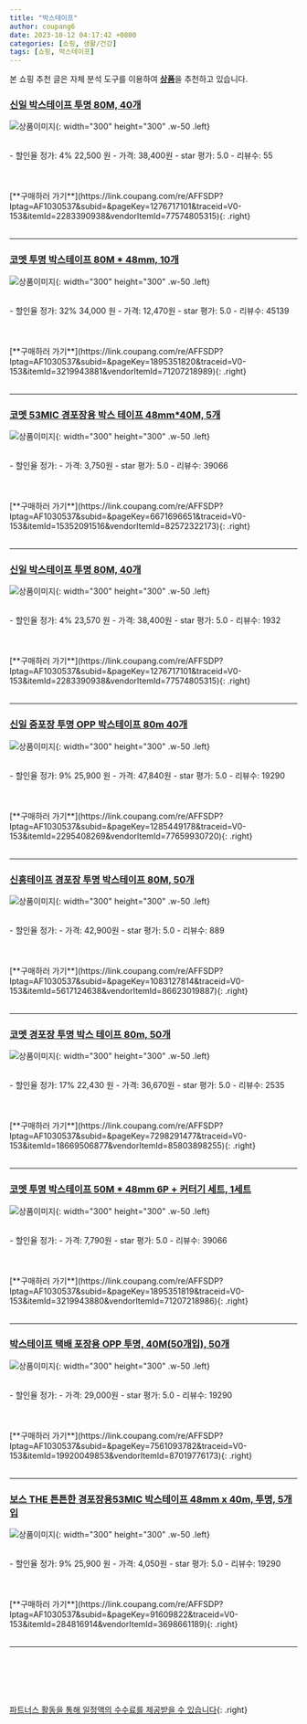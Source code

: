 ```yaml
---
title: "박스테이프"
author: coupang6
date: 2023-10-12 04:17:42 +0800
categories: [쇼핑, 생활/건강]
tags: [쇼핑, 박스테이프]
---
```


본 쇼핑 추천 글은 자체 분석 도구를 이용하여 [**상품**](https://link.coupang.com/a/bao1ui)을 추천하고 있습니다.

### [신일 박스테이프 투명 80M, 40개](https://link.coupang.com/re/AFFSDP?lptag=AF1030537&subid=&pageKey=1276717101&traceid=V0-153&itemId=2283390938&vendorItemId=77574805315)

![상품이미지](https://thumbnail8.coupangcdn.com/thumbnails/remote/230x230ex/image/vendor_inventory/ff0c/26f8effd8313288213709cec67d0e0e3384060cc3a99e20d50820f574d8e.jpg){: width="300" height="300" .w-50 .left}


<br>
- 할인율 정가: 4%  22,500   원
- 가격: 38,400원
- star 평가: 5.0
- 리뷰수: 55
<br>
<br>
<br>
<br>
[**구매하러 가기**](https://link.coupang.com/re/AFFSDP?lptag=AF1030537&subid=&pageKey=1276717101&traceid=V0-153&itemId=2283390938&vendorItemId=77574805315){: .right}
<br>
<br>

---

### [코멧 투명 박스테이프 80M * 48mm, 10개](https://link.coupang.com/re/AFFSDP?lptag=AF1030537&subid=&pageKey=1895351820&traceid=V0-153&itemId=3219943881&vendorItemId=71207218989)

![상품이미지](https://thumbnail6.coupangcdn.com/thumbnails/remote/230x230ex/image/retail/images/7989273507341210-88acc7ea-5474-46f7-b545-1be955f3f546.jpg){: width="300" height="300" .w-50 .left}


<br>
- 할인율 정가: 32%  34,000   원
- 가격: 12,470원
- star 평가: 5.0
- 리뷰수: 45139
<br>
<br>
<br>
<br>
[**구매하러 가기**](https://link.coupang.com/re/AFFSDP?lptag=AF1030537&subid=&pageKey=1895351820&traceid=V0-153&itemId=3219943881&vendorItemId=71207218989){: .right}
<br>
<br>

---

### [코멧 53MIC 경포장용 박스 테이프 48mm*40M, 5개](https://link.coupang.com/re/AFFSDP?lptag=AF1030537&subid=&pageKey=6671696651&traceid=V0-153&itemId=15352091516&vendorItemId=82572322173)

![상품이미지](https://thumbnail6.coupangcdn.com/thumbnails/remote/230x230ex/image/retail/images/3729119538585946-ec73d87d-4199-4120-b50a-c387fe3dd7cc.jpg){: width="300" height="300" .w-50 .left}


<br>
- 할인율 정가: 
- 가격: 3,750원
- star 평가: 5.0
- 리뷰수: 39066
<br>
<br>
<br>
<br>
[**구매하러 가기**](https://link.coupang.com/re/AFFSDP?lptag=AF1030537&subid=&pageKey=6671696651&traceid=V0-153&itemId=15352091516&vendorItemId=82572322173){: .right}
<br>
<br>

---

### [신일 박스테이프 투명 80M, 40개](https://link.coupang.com/re/AFFSDP?lptag=AF1030537&subid=&pageKey=1276717101&traceid=V0-153&itemId=2283390938&vendorItemId=77574805315)

![상품이미지](https://thumbnail8.coupangcdn.com/thumbnails/remote/230x230ex/image/vendor_inventory/ff0c/26f8effd8313288213709cec67d0e0e3384060cc3a99e20d50820f574d8e.jpg){: width="300" height="300" .w-50 .left}


<br>
- 할인율 정가: 4%  23,570   원
- 가격: 38,400원
- star 평가: 5.0
- 리뷰수: 1932
<br>
<br>
<br>
<br>
[**구매하러 가기**](https://link.coupang.com/re/AFFSDP?lptag=AF1030537&subid=&pageKey=1276717101&traceid=V0-153&itemId=2283390938&vendorItemId=77574805315){: .right}
<br>
<br>

---

### [신일 중포장 투명 OPP 박스테이프 80m 40개](https://link.coupang.com/re/AFFSDP?lptag=AF1030537&subid=&pageKey=1285449178&traceid=V0-153&itemId=2295408269&vendorItemId=77659930720)

![상품이미지](https://thumbnail9.coupangcdn.com/thumbnails/remote/230x230ex/image/vendor_inventory/a995/6289f65c95a1ed1c48cc9f7ed53548087a8dfd108c018aee5fb42b822a59.jpg){: width="300" height="300" .w-50 .left}


<br>
- 할인율 정가: 9%  25,900   원
- 가격: 47,840원
- star 평가: 5.0
- 리뷰수: 19290
<br>
<br>
<br>
<br>
[**구매하러 가기**](https://link.coupang.com/re/AFFSDP?lptag=AF1030537&subid=&pageKey=1285449178&traceid=V0-153&itemId=2295408269&vendorItemId=77659930720){: .right}
<br>
<br>

---

### [신흥테이프 경포장 투명 박스테이프 80M, 50개](https://link.coupang.com/re/AFFSDP?lptag=AF1030537&subid=&pageKey=1083127814&traceid=V0-153&itemId=5617124638&vendorItemId=86623019887)

![상품이미지](https://thumbnail10.coupangcdn.com/thumbnails/remote/230x230ex/image/retail/images/3876017082496428-350a0cc7-8919-4378-8a19-dbe8b6987d6f.jpg){: width="300" height="300" .w-50 .left}


<br>
- 할인율 정가: 
- 가격: 42,900원
- star 평가: 5.0
- 리뷰수: 889
<br>
<br>
<br>
<br>
[**구매하러 가기**](https://link.coupang.com/re/AFFSDP?lptag=AF1030537&subid=&pageKey=1083127814&traceid=V0-153&itemId=5617124638&vendorItemId=86623019887){: .right}
<br>
<br>

---

### [코멧 경포장 투명 박스 테이프 80m, 50개](https://link.coupang.com/re/AFFSDP?lptag=AF1030537&subid=&pageKey=7298291477&traceid=V0-153&itemId=18669506877&vendorItemId=85803898255)

![상품이미지](https://thumbnail7.coupangcdn.com/thumbnails/remote/230x230ex/image/retail/images/286822189521413-8b8060ea-f90e-4e7b-ae9a-2901d8679cf9.jpg){: width="300" height="300" .w-50 .left}


<br>
- 할인율 정가: 17%  22,430   원
- 가격: 36,670원
- star 평가: 5.0
- 리뷰수: 2535
<br>
<br>
<br>
<br>
[**구매하러 가기**](https://link.coupang.com/re/AFFSDP?lptag=AF1030537&subid=&pageKey=7298291477&traceid=V0-153&itemId=18669506877&vendorItemId=85803898255){: .right}
<br>
<br>

---

### [코멧 투명 박스테이프 50M * 48mm 6P + 커터기 세트, 1세트](https://link.coupang.com/re/AFFSDP?lptag=AF1030537&subid=&pageKey=1895351819&traceid=V0-153&itemId=3219943880&vendorItemId=71207218986)

![상품이미지](https://thumbnail9.coupangcdn.com/thumbnails/remote/230x230ex/image/retail/images/7989204774073998-b1fcbf72-a0d2-42e2-9a62-5c87a88ea8f8.jpg){: width="300" height="300" .w-50 .left}


<br>
- 할인율 정가: 
- 가격: 7,790원
- star 평가: 5.0
- 리뷰수: 39066
<br>
<br>
<br>
<br>
[**구매하러 가기**](https://link.coupang.com/re/AFFSDP?lptag=AF1030537&subid=&pageKey=1895351819&traceid=V0-153&itemId=3219943880&vendorItemId=71207218986){: .right}
<br>
<br>

---

### [박스테이프 택배 포장용 OPP 투명, 40M(50개입), 50개](https://link.coupang.com/re/AFFSDP?lptag=AF1030537&subid=&pageKey=7561093782&traceid=V0-153&itemId=19920049853&vendorItemId=87019776173)

![상품이미지](https://thumbnail10.coupangcdn.com/thumbnails/remote/230x230ex/image/vendor_inventory/c264/c82210f9c280b1d059667304cd34d30ecad53508e65bb171beedf04fba15.png){: width="300" height="300" .w-50 .left}


<br>
- 할인율 정가: 
- 가격: 29,000원
- star 평가: 5.0
- 리뷰수: 19290
<br>
<br>
<br>
<br>
[**구매하러 가기**](https://link.coupang.com/re/AFFSDP?lptag=AF1030537&subid=&pageKey=7561093782&traceid=V0-153&itemId=19920049853&vendorItemId=87019776173){: .right}
<br>
<br>

---

### [보스 THE 튼튼한 경포장용53MIC 박스테이프 48mm x 40m, 투명, 5개입](https://link.coupang.com/re/AFFSDP?lptag=AF1030537&subid=&pageKey=91609822&traceid=V0-153&itemId=284816914&vendorItemId=3698661189)

![상품이미지](https://thumbnail10.coupangcdn.com/thumbnails/remote/230x230ex/image/retail/images/2291820558764845-b4625b36-fe12-41ec-8d0f-844f0ee5d6be.jpg){: width="300" height="300" .w-50 .left}


<br>
- 할인율 정가: 9%  25,900   원
- 가격: 4,050원
- star 평가: 5.0
- 리뷰수: 19290
<br>
<br>
<br>
<br>
[**구매하러 가기**](https://link.coupang.com/re/AFFSDP?lptag=AF1030537&subid=&pageKey=91609822&traceid=V0-153&itemId=284816914&vendorItemId=3698661189){: .right}
<br>
<br>

---
<br><br><br><br><br> [파트너스 활동을 통해 일정액의 수수료를 제공받을 수 있습니다](https://link.coupang.com/a/bao1ui){: .right}
